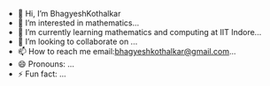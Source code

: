 - 👋 Hi, I’m BhagyeshKothalkar
- 👀 I’m interested in mathematics...
- 🌱 I’m currently learning mathematics and computing at IIT Indore...
- 💞️ I’m looking to collaborate on ...
- 📫 How to reach me email:bhagyeshkothalkar@gmail.com...
- 😄 Pronouns: ...
- ⚡ Fun fact: ...

<!---
BhagyeshKothalkar/BhagyeshKothalkar is a ✨ special ✨ repository because its `README.md` (this file) appears on your GitHub profile.
You can click the Preview link to take a look at your changes.
--->
